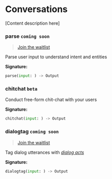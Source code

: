 # Conversations 

[Content description here]

### parse `coming soon`

> [Join the waitlist](http://fill-this-form)

Parse user input to understand intent and entities                                   

**Signature:**  
```python
parse(input: ) -> Output
```

### chitchat `beta`

Conduct free-form chit-chat with your users                                          

**Signature:**  
```python
chitchat(input: ) -> Output
```

### dialogtag `coming soon`

> [Join the waitlist](http://fill-this-form)

Tag dialog utterances with [_dialog acts_](https://en.wikipedia.org/wiki/Dialog_act) 

**Signature:**  
```python
dialogtag(input: ) -> Output
```
